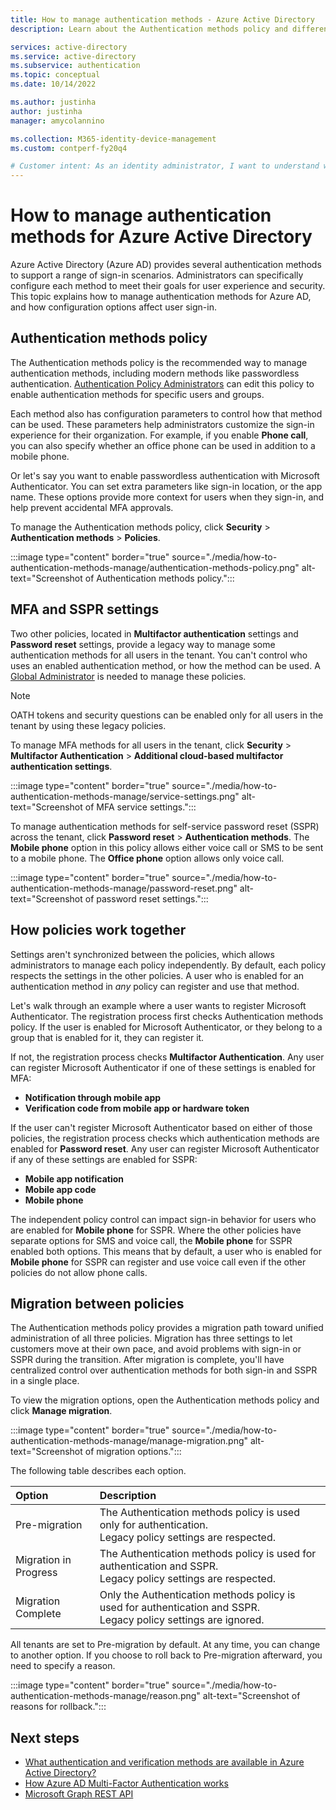 ```yaml
---
title: How to manage authentication methods - Azure Active Directory
description: Learn about the Authentication methods policy and different ways to manage authentication methods.

services: active-directory
ms.service: active-directory
ms.subservice: authentication
ms.topic: conceptual
ms.date: 10/14/2022

ms.author: justinha
author: justinha
manager: amycolannino

ms.collection: M365-identity-device-management
ms.custom: contperf-fy20q4

# Customer intent: As an identity administrator, I want to understand what authentication options are available in Azure AD and how I can manage them.
---
```

# How to manage authentication methods for Azure Active Directory

Azure Active Directory (Azure AD) provides several authentication methods to support a range of sign-in scenarios. Administrators can specifically configure each method to meet their goals for user experience and security. This topic explains how to manage authentication methods for Azure AD, and how configuration options affect user sign-in. 

## Authentication methods policy

The Authentication methods policy is the recommended way to manage authentication methods, including modern methods like passwordless authentication. [Authentication Policy Administrators](../roles/permissions-reference.md#authentication-policy-administrator) can edit this policy to enable authentication methods for specific users and groups. 

Each method also has configuration parameters to control how that method can be used. These parameters help administrators customize the sign-in experience for their organization. For example, if you enable **Phone call**, you can also specify whether an office phone can be used in addition to a mobile phone.

<!---they will add ability to specify roles in addition to users and groups. Also, they will add ability to exclude, just like CA.--->

 

Or let's say you want to enable passwordless authentication with Microsoft Authenticator. You can set extra parameters like sign-in location, or the app name. These options provide more context for users when they sign-in, and help prevent accidental MFA approvals.

To manage the Authentication methods policy, click **Security** > **Authentication methods** > **Policies**.

:::image type="content" border="true" source="./media/how-to-authentication-methods-manage/authentication-methods-policy.png" alt-text="Screenshot of Authentication methods policy.":::

## MFA and SSPR settings

Two other policies, located in **Multifactor authentication** settings and **Password reset** settings, provide a legacy way to manage some authentication methods for all users in the tenant. You can't control who uses an enabled authentication method, or how the method can be used. A [Global Administrator](../roles/permissions-reference.md#global-administrator) is needed to manage these policies. 

>[!NOTE]
>OATH tokens and security questions can be enabled only for all users in the tenant by using these legacy policies. 

To manage MFA methods for all users in the tenant, click **Security** > **Multifactor Authentication** > **Additional cloud-based multifactor authentication settings**.

:::image type="content" border="true" source="./media/how-to-authentication-methods-manage/service-settings.png" alt-text="Screenshot of MFA service settings.":::

To manage authentication methods for self-service password reset (SSPR) across the tenant, click **Password reset** > **Authentication methods**. The **Mobile phone** option in this policy allows either voice call or SMS to be sent to a mobile phone. The **Office phone** option allows only voice call. 

:::image type="content" border="true" source="./media/how-to-authentication-methods-manage/password-reset.png" alt-text="Screenshot of password reset settings.":::

## How policies work together

Settings aren't synchronized between the policies, which allows administrators to manage each policy independently. By default, each policy respects the settings in the other policies. A user who is enabled for an authentication method in _any_ policy can register and use that method. 

Let's walk through an example where a user wants to register Microsoft Authenticator. The registration process first checks Authentication methods policy. If the user is enabled for Microsoft Authenticator, or they belong to a group that is enabled for it, they can register it. 

If not, the registration process checks **Multifactor Authentication**. Any user can register Microsoft Authenticator if one of these settings is enabled for MFA:

- **Notification through mobile app** 
- **Verification code from mobile app or hardware token**

If the user can't register Microsoft Authenticator based on either of those policies, the registration process checks which authentication methods are enabled for **Password reset**. Any user can register Microsoft Authenticator if any of these settings are enabled for SSPR:

- **Mobile app notification**
- **Mobile app code**
- **Mobile phone**

The independent policy control can impact sign-in behavior for users who are enabled for **Mobile phone** for SSPR. Where the other policies have separate options for SMS and voice call, the **Mobile phone** for SSPR enabled both options. This means that by default, a user who is enabled for **Mobile phone** for SSPR can register and use voice call even if the other policies do not allow phone calls. 

## Migration between policies

The Authentication methods policy provides a migration path toward unified administration of all three policies. Migration has three settings to let customers move at their own pace, and avoid problems with sign-in or SSPR during the transition. After migration is complete, you'll have centralized control over authentication methods for both sign-in and SSPR in a single place.

To view the migration options, open the Authentication methods policy and click **Manage migration**.

:::image type="content" border="true" source="./media/how-to-authentication-methods-manage/manage-migration.png" alt-text="Screenshot of migration options.":::

The following table describes each option.

| Option | Description |
|:-------|:------------|
| Pre-migration | The Authentication methods policy is used only for authentication.<br>Legacy policy settings are respected.      |
| Migration in Progress | The Authentication methods policy is used for authentication and SSPR.<br>Legacy policy settings are respected.     |
| Migration Complete | Only the Authentication methods policy is used for authentication and SSPR.<br>Legacy policy settings are ignored.  |

All tenants are set to Pre-migration by default. At any time, you can change to another option. If you choose to roll back to Pre-migration afterward, you need to specify a reason.

:::image type="content" border="true" source="./media/how-to-authentication-methods-manage/reason.png" alt-text="Screenshot of reasons for rollback.":::


## Next steps

- [What authentication and verification methods are available in Azure Active Directory?](concept-authentication-methods.md)
- [How Azure AD Multi-Factor Authentication works](concept-mfa-howitworks.md)
- [Microsoft Graph REST API](/graph/api/resources/authenticationmethods-overview)
